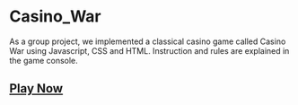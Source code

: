 # Casino_War

As a group project, we implemented a classical casino game called Casino War using Javascript, CSS and HTML.
Instruction and rules are explained in the game console.

## [Play Now](http://casinowar.fun/)
